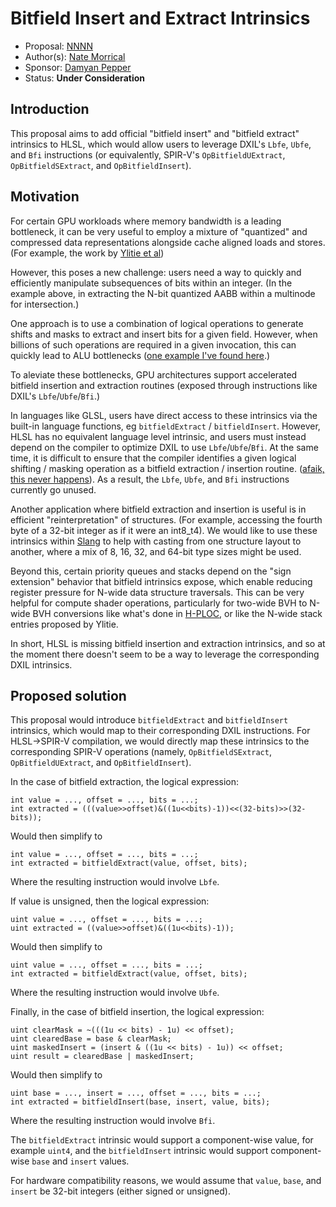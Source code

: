 <!-- {% raw %} -->

# Bitfield Insert and Extract Intrinsics

* Proposal: [NNNN](NNNN-bitfield-insert-extract.md)
* Author(s): [Nate Morrical](https://github.com/natevm)
* Sponsor: [Damyan Pepper](https://github.com/damyanp)
* Status: **Under Consideration**

## Introduction

This proposal aims to add official "bitfield insert" and "bitfield extract" 
intrinsics to HLSL, which would allow users to leverage DXIL's `Lbfe`, `Ubfe`, 
and `Bfi` instructions (or equivalently, SPIR-V's `OpBitfieldUExtract`, 
`OpBitfieldSExtract`, and `OpBitfieldInsert`). 

## Motivation

For certain GPU workloads where memory bandwidth is a leading bottleneck, it
can be very useful to employ a mixture of "quantized" and compressed data 
representations alongside cache aligned loads and stores. 
(For example, the work by [Ylitie et al](https://users.aalto.fi/~laines9/publications/ylitie2017hpg_paper.pdf))

However, this poses a new challenge: users need a way to quickly and efficiently
manipulate subsequences of bits within an integer. (In the example above, in 
extracting the N-bit quantized AABB within a multinode for intersection.) 

One approach is to use a combination of logical operations to generate shifts 
and masks to extract and insert bits for a given field. However, when billions 
of such operations are required in a given invocation, this can quickly lead 
to ALU bottlenecks ([one example I've found here](https://github.com/shader-slang/slang/issues/4817#issuecomment-2325257908).)

To aleviate these bottlenecks, GPU architectures support accelerated bitfield
insertion and extraction routines (exposed through instructions like DXIL's
`Lbfe`/`Ubfe`/`Bfi`.) 

In languages like GLSL, users have direct access to these intrinsics
via the built-in language functions, eg `bitfieldExtract` / `bitfieldInsert`.
However, HLSL has no equivalent language level intrinsic, and users must 
instead depend on the compiler to optimize DXIL to use `Lbfe`/`Ubfe`/`Bfi`. 
At the same time, it is difficult to ensure that the compiler identifies a 
given logical shifting / masking operation as a bitfield extraction / insertion 
routine. ([afaik, this never happens](https://github.com/microsoft/DirectXShaderCompiler/issues/6902)). As a result, the `Lbfe`, `Ubfe`, 
and `Bfi` instructions currently go unused. 

Another application where bitfield extraction and insertion is useful is in
efficient "reinterpretation" of structures. (For example, accessing the fourth
byte of a 32-bit integer as if it were an int8_t4). We would like to use these
intrinsics within [Slang](https://github.com/shader-slang/slang/issues/4817) to 
help with casting from one structure layout to another, where a mix of 8, 16, 
32, and 64-bit type sizes might be used. 

Beyond this, certain priority queues and stacks depend on the "sign extension"
behavior that bitfield intrinsics expose, which enable reducing register pressure
for N-wide data structure traversals. This can be very helpful for compute shader
operations, particularly for two-wide BVH to N-wide BVH conversions like what's 
done in [H-PLOC](https://gpuopen.com/download/publications/HPLOC.pdf), or like 
the N-wide stack entries proposed by Ylitie.

In short, HLSL is missing bitfield insertion and extraction intrinsics, and so 
at the moment there doesn't seem to be a way to leverage the corresponding DXIL
intrinsics. 

## Proposed solution

This proposal would introduce `bitfieldExtract` and `bitfieldInsert` intrinsics, 
which would map to their corresponding DXIL instructions. For HLSL->SPIR-V compilation, 
we would directly map these intrinsics to the corresponding SPIR-V operations
(namely, `OpBitfieldSExtract`, `OpBitfieldUExtract`, and `OpBitfieldInsert`).

In the case of bitfield extraction, the logical expression:
```
int value = ..., offset = ..., bits = ...;
int extracted = (((value>>offset)&((1u<<bits)-1))<<(32-bits)>>(32-bits));
```
Would then simplify to
```
int value = ..., offset = ..., bits = ...;
int extracted = bitfieldExtract(value, offset, bits);
```
Where the resulting instruction would involve `Lbfe`.

If value is unsigned, then the logical expression:
```
uint value = ..., offset = ..., bits = ...;
uint extracted = ((value>>offset)&((1u<<bits)-1));
```
Would then simplify to
```
uint value = ..., offset = ..., bits = ...;
int extracted = bitfieldExtract(value, offset, bits);
```
Where the resulting instruction would involve `Ubfe`.

Finally, in the case of bitfield insertion, the logical expression:
```
uint clearMask = ~(((1u << bits) - 1u) << offset);
uint clearedBase = base & clearMask;
uint maskedInsert = (insert & ((1u << bits) - 1u)) << offset;
uint result = clearedBase | maskedInsert; 
```
Would then simplify to
```
uint base = ..., insert = ..., offset = ..., bits = ...;
int extracted = bitfieldInsert(base, insert, value, bits);
```
Where the resulting instruction would involve `Bfi`.

The `bitfieldExtract` intrinsic would support a component-wise value, for 
example `uint4`, and the `bitfieldInsert` intrinsic would support 
component-wise `base` and `insert` values. 

For hardware compatibility reasons, we would assume that `value`, `base`, and 
`insert` be 32-bit integers (either signed or unsigned).

<!-- {% endraw %} -->

